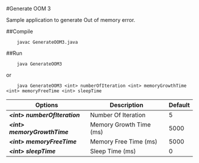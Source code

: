 #Generate OOM 3

Sample application to generate Out of memory error. 

##Compile

        javac GenerateOOM3.java

##Run

        java GenerateOOM3
or

        java GenerateOOM3 <int> numberOfIteration <int> memoryGrowthTime <int> memoryFreeTime <int> sleepTime



| Options  |  Description  | Default |
| --------|---------|-------|
|***\<int> numberOfIteration*** | Number Of Iteration | 5 |
| ***\<int> memoryGrowthTime*** | Memory Growth Time (ms) | 5000 |
| ***\<int> memoryFreeTime*** | Memory Free Time (ms) | 5000 |
| ***\<int> sleepTime*** | Sleep Time (ms) | 0 |
